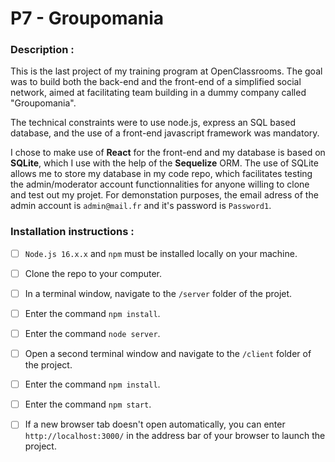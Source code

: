 # P7 - Groupomania

### Description :

This is the last project of my training program at OpenClassrooms. The goal was to build both the back-end and the front-end of a simplified social network, aimed at facilitating team building in a dummy company called "Groupomania".

The technical constraints were to use node.js, express an SQL based database, and the use of a front-end javascript framework was mandatory.

I chose to make use of **React** for the front-end and my database is based on **SQLite**, which I use with the help of the **Sequelize** ORM. The use of SQLite allows me to store my database in my code repo, which facilitates testing the admin/moderator account functionnalities for anyone willing to clone and test out my projet. For demonstation purposes, the email adress of the admin account is `admin@mail.fr` and it's password is `Password1`.

### Installation instructions :

- [ ] `Node.js 16.x.x` and `npm` must be installed locally on your machine.
- [ ] Clone the repo to your computer.
- [ ] In a terminal window, navigate to the `/server` folder of the projet.
- [ ] Enter the command `npm install`.
- [ ] Enter the command `node server`.
- [ ] Open a second terminal window and navigate to the `/client` folder of the project.
- [ ] Enter the command `npm install`.
- [ ] Enter the command `npm start`.
- [ ] If a new browser tab doesn't open automatically, you can enter `http://localhost:3000/` in the address bar of your browser to launch the project.




